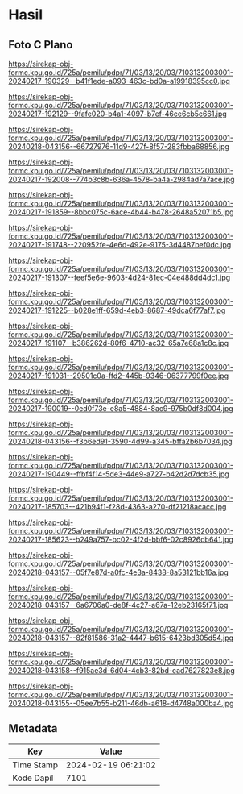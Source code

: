 # Hasil

## Foto C Plano

https://sirekap-obj-formc.kpu.go.id/725a/pemilu/pdpr/71/03/13/20/03/7103132003001-20240217-190329--b41f1ede-a093-463c-bd0a-a19918395cc0.jpg

https://sirekap-obj-formc.kpu.go.id/725a/pemilu/pdpr/71/03/13/20/03/7103132003001-20240217-192129--9fafe020-b4a1-4097-b7ef-46ce6cb5c661.jpg

https://sirekap-obj-formc.kpu.go.id/725a/pemilu/pdpr/71/03/13/20/03/7103132003001-20240218-043156--66727976-11d9-427f-8f57-283fbba68856.jpg

https://sirekap-obj-formc.kpu.go.id/725a/pemilu/pdpr/71/03/13/20/03/7103132003001-20240217-192008--774b3c8b-636a-4578-ba4a-2984ad7a7ace.jpg

https://sirekap-obj-formc.kpu.go.id/725a/pemilu/pdpr/71/03/13/20/03/7103132003001-20240217-191859--8bbc075c-6ace-4b44-b478-2648a52071b5.jpg

https://sirekap-obj-formc.kpu.go.id/725a/pemilu/pdpr/71/03/13/20/03/7103132003001-20240217-191748--220952fe-4e6d-492e-9175-3d4487bef0dc.jpg

https://sirekap-obj-formc.kpu.go.id/725a/pemilu/pdpr/71/03/13/20/03/7103132003001-20240217-191307--feef5e6e-9603-4d24-81ec-04e488dd4dc1.jpg

https://sirekap-obj-formc.kpu.go.id/725a/pemilu/pdpr/71/03/13/20/03/7103132003001-20240217-191225--b028e1ff-659d-4eb3-8687-49dca6f77af7.jpg

https://sirekap-obj-formc.kpu.go.id/725a/pemilu/pdpr/71/03/13/20/03/7103132003001-20240217-191107--b386262d-80f6-4710-ac32-65a7e68a1c8c.jpg

https://sirekap-obj-formc.kpu.go.id/725a/pemilu/pdpr/71/03/13/20/03/7103132003001-20240217-191031--29501c0a-ffd2-445b-9346-06377799f0ee.jpg

https://sirekap-obj-formc.kpu.go.id/725a/pemilu/pdpr/71/03/13/20/03/7103132003001-20240217-190019--0ed0f73e-e8a5-4884-8ac9-975b0df8d004.jpg

https://sirekap-obj-formc.kpu.go.id/725a/pemilu/pdpr/71/03/13/20/03/7103132003001-20240218-043156--f3b6ed91-3590-4d99-a345-bffa2b6b7034.jpg

https://sirekap-obj-formc.kpu.go.id/725a/pemilu/pdpr/71/03/13/20/03/7103132003001-20240217-190449--ffbf4f14-5de3-44e9-a727-b42d2d7dcb35.jpg

https://sirekap-obj-formc.kpu.go.id/725a/pemilu/pdpr/71/03/13/20/03/7103132003001-20240217-185703--421b94f1-f28d-4363-a270-df21218acacc.jpg

https://sirekap-obj-formc.kpu.go.id/725a/pemilu/pdpr/71/03/13/20/03/7103132003001-20240217-185623--b249a757-bc02-4f2d-bbf6-02c8926db641.jpg

https://sirekap-obj-formc.kpu.go.id/725a/pemilu/pdpr/71/03/13/20/03/7103132003001-20240218-043157--05f7e87d-a0fc-4e3a-8438-8a53121bb16a.jpg

https://sirekap-obj-formc.kpu.go.id/725a/pemilu/pdpr/71/03/13/20/03/7103132003001-20240218-043157--6a6706a0-de8f-4c27-a67a-12eb23165f71.jpg

https://sirekap-obj-formc.kpu.go.id/725a/pemilu/pdpr/71/03/13/20/03/7103132003001-20240218-043157--82f81586-31a2-4447-b615-6423bd305d54.jpg

https://sirekap-obj-formc.kpu.go.id/725a/pemilu/pdpr/71/03/13/20/03/7103132003001-20240218-043158--f915ae3d-6d04-4cb3-82bd-cad7627823e8.jpg

https://sirekap-obj-formc.kpu.go.id/725a/pemilu/pdpr/71/03/13/20/03/7103132003001-20240218-043155--05ee7b55-b211-46db-a618-d4748a000ba4.jpg


## Metadata

| Key        | Value               |
| ---------- | ------------------- |
| Time Stamp | 2024-02-19 06:21:02 |
| Kode Dapil | 7101                |



